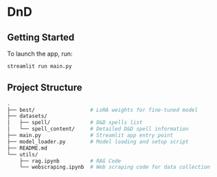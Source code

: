 # DnD

## Getting Started

To launch the app, run:

```bash
streamlit run main.py
```

## Project Structure

```bash
.
├── best/                  # LoRA weights for fine-tuned model
├── datasets/
│   ├── spell/             # D&D spells list
│   └── spell_content/     # Detailed D&D spell information
├── main.py                # Streamlit app entry point
├── model_loader.py        # Model loading and setup script
├── README.md
└── utils/
    ├── rag.ipynb          # RAG Code
    └── webscraping.ipynb  # Web scraping code for data collection
```
